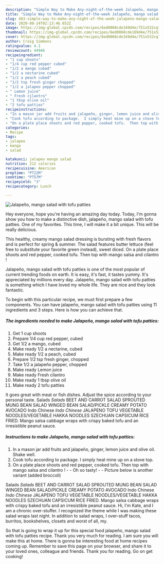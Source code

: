 ```yaml
---
description: "Simple Way to Make Any-night-of-the-week Jalapeño, mango salad with tofu patties"
title: "Simple Way to Make Any-night-of-the-week Jalapeño, mango salad with tofu patties"
slug: 463-simple-way-to-make-any-night-of-the-week-jalapeno-mango-salad-with-tofu-patties
date: 2020-08-24T02:13:46.652Z
image: https://img-global.cpcdn.com/recipes/6ed0068cde169d4e/751x532cq70/jalapeno-mango-salad-with-tofu-patties-recipe-main-photo.jpg
thumbnail: https://img-global.cpcdn.com/recipes/6ed0068cde169d4e/751x532cq70/jalapeno-mango-salad-with-tofu-patties-recipe-main-photo.jpg
cover: https://img-global.cpcdn.com/recipes/6ed0068cde169d4e/751x532cq70/jalapeno-mango-salad-with-tofu-patties-recipe-main-photo.jpg
author: Craig Simmons
ratingvalue: 4.1
reviewcount: 44946
recipeingredient:
- "1 cup shoots"
- "1/4 cup red pepper cubed"
- "1/2 a mango cubed"
- "1/2 a nectarine cubed"
- "1/2 a peach cubed"
- "1/2 tsp fresh ginger chopped"
- "1/2 a jalapeo pepper chopped"
- " Lemon juice"
- " Fresh cilantro"
- "1 tbsp olive oil"
- "2 tofu patties"
recipeinstructions:
- "In a mason jar add fruits and jalapeño, ginger, lemon juice and olive oil.  Shake well."
- "Cook tofu according to package.  I simply heat mine up on a stove top."
- "On a plate place shoots and red pepper, cooked tofu.  Then top with mango salsa and cilantro !   Oh so tasty!   Picture below is another variant (added broccoli)"
categories:
- Recipe
tags:
- jalapeo
- mango
- salad

katakunci: jalapeo mango salad 
nutrition: 212 calories
recipecuisine: American
preptime: "PT22M"
cooktime: "PT57M"
recipeyield: "3"
recipecategory: Lunch

---
```



![Jalapeño, mango salad with tofu patties](https://img-global.cpcdn.com/recipes/6ed0068cde169d4e/751x532cq70/jalapeno-mango-salad-with-tofu-patties-recipe-main-photo.jpg)

Hey everyone, hope you're having an amazing day today. Today, I'm gonna show you how to make a distinctive dish, jalapeño, mango salad with tofu patties. One of my favorites. This time, I will make it a bit unique. This will be really delicious.

This healthy, creamy mango salad dressing is bursting with fresh flavors and is perfect for spring &amp; summer. The salad features butter lettuce (feel free to substitute your favorite green instead), sweet diced. On a plate place shoots and red pepper, cooked tofu. Then top with mango salsa and cilantro !

Jalapeño, mango salad with tofu patties is one of the most popular of current trending foods on earth. It is easy, it's fast, it tastes yummy. It's appreciated by millions every day. Jalapeño, mango salad with tofu patties is something which I have loved my whole life. They are nice and they look fantastic.


To begin with this particular recipe, we must first prepare a few components. You can have jalapeño, mango salad with tofu patties using 11 ingredients and 3 steps. Here is how you can achieve that.

<!--inarticleads1-->

##### The ingredients needed to make Jalapeño, mango salad with tofu patties:

1. Get 1 cup shoots
1. Prepare 1/4 cup red pepper, cubed
1. Get 1/2 a mango, cubed
1. Make ready 1/2 a nectarine, cubed
1. Make ready 1/2 a peach, cubed
1. Prepare 1/2 tsp fresh ginger, chopped
1. Take 1/2 a jalapeño pepper, chopped
1. Make ready  Lemon juice
1. Make ready  Fresh cilantro
1. Make ready 1 tbsp olive oil
1. Make ready 2 tofu patties


It goes great with meat or fish dishes. Adjust the spice according to your personal taste. Salads *Salads* BEET AND CARROT SALAD SPROUTED MUNG BEAN SALAD WINGED BEAN SALAD/PICKLE CREAMY POTATO AVOCADO Indo Chinese *Indo Chinese* JALAPENO TOFU VEGETABLE NOODLES/VEGETABLE HAKKA NOODLES SZECHUAN CAPSICUM RICE FRIED. Mango salsa cabbage wraps with crispy baked tofu and an irresistible peanut sauce. 

<!--inarticleads2-->

##### Instructions to make Jalapeño, mango salad with tofu patties:

1. In a mason jar add fruits and jalapeño, ginger, lemon juice and olive oil.  Shake well.
1. Cook tofu according to package.  I simply heat mine up on a stove top.
1. On a plate place shoots and red pepper, cooked tofu.  Then top with mango salsa and cilantro !  -  - Oh so tasty!  -  - Picture below is another variant (added broccoli)


Salads *Salads* BEET AND CARROT SALAD SPROUTED MUNG BEAN SALAD WINGED BEAN SALAD/PICKLE CREAMY POTATO AVOCADO Indo Chinese *Indo Chinese* JALAPENO TOFU VEGETABLE NOODLES/VEGETABLE HAKKA NOODLES SZECHUAN CAPSICUM RICE FRIED. Mango salsa cabbage wraps with crispy baked tofu and an irresistible peanut sauce. Hi, I&#39;m Kate, and I am a chronic over-stuffer. I recognized the theme while I was making these salad wraps last night. In addition to salad wraps, I over-stuff tacos, burritos, bookshelves, closets and worst of all, my. 

So that is going to wrap it up for this special food jalapeño, mango salad with tofu patties recipe. Thank you very much for reading. I am sure you will make this at home. There is gonna be interesting food at home recipes coming up. Remember to save this page on your browser, and share it to your loved ones, colleague and friends. Thank you for reading. Go on get cooking!
